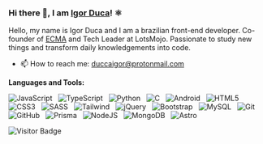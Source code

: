 ### Hi there 👋, I am [Igor Duca](https://twitter.com/ducaswtf)! ⚛️

Hello, my name is Igor Duca and I am a brazilian front-end developer. Co-founder of [ECMA](https://instagram.com/ecma.fintech) and Tech Leader at LotsMojo. Passionate to study new things and transform daily knowledgements into code.

- 📫 How to reach me: duccaigor@protonmail.com

**Languages and Tools:** 

![JavaScript](https://img.shields.io/badge/-JavaScript-black?logo=javascript&style=social)&nbsp;&nbsp;
![TypeScript](https://img.shields.io/badge/-TypeScript-black?logo=typescript&style=social)&nbsp;&nbsp;
![Python](https://img.shields.io/badge/-Python-black?logo=Python&style=social)&nbsp;&nbsp;
![C](https://img.shields.io/badge/-C-black?logo=c&style=social)&nbsp;&nbsp;
![Android](https://img.shields.io/badge/-Android-black?logo=android&style=social)&nbsp;&nbsp;
![HTML5](https://img.shields.io/badge/-HTML5-black?logo=html5&style=social)&nbsp;&nbsp;
![CSS3](https://img.shields.io/badge/-CSS3-black?logo=css3&style=social)&nbsp;&nbsp;
![SASS](https://img.shields.io/badge/-SASS-black?logo=sass&style=social)&nbsp;&nbsp;
![Tailwind](https://img.shields.io/badge/-Tailwind-black?logo=tailwindcss&style=social)&nbsp;&nbsp;
![jQuery](https://img.shields.io/badge/-jQuery-black?logo=jquery&style=social)&nbsp;&nbsp;
![Bootstrap](https://img.shields.io/badge/-Bootstrap-black?logo=bootstrap&style=social)&nbsp;&nbsp;
![MySQL](https://img.shields.io/badge/-MySQL-black?logo=mysql&style=social)&nbsp;&nbsp;
![Git](https://img.shields.io/badge/-Git-black?logo=git&style=social)&nbsp;&nbsp;
![GitHub](https://img.shields.io/badge/-GitHub-black?logo=github&style=social)&nbsp;&nbsp;
![Prisma](https://img.shields.io/badge/-Prisma-black?logo=prisma&style=social)&nbsp;&nbsp;
![NodeJS](https://img.shields.io/badge/-NodeJS-black?logo=node.js&style=social)&nbsp;&nbsp;
![MongoDB](https://img.shields.io/badge/-MongoDB-black?logo=mongodb&style=social)&nbsp;&nbsp;
![Astro](https://img.shields.io/badge/-Astro-black?logo=astro&style=social)&nbsp;&nbsp;

![Visitor Badge](https://visitor-badge.laobi.icu/badge?page_id=igorfelipeduca.igorfelipeduca)
